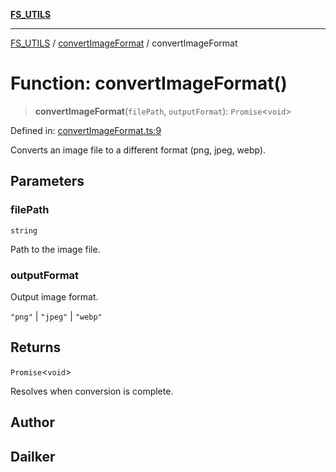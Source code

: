 [**FS_UTILS**](../../README.md)

***

[FS_UTILS](../../README.md) / [convertImageFormat](../README.md) / convertImageFormat

# Function: convertImageFormat()

> **convertImageFormat**(`filePath`, `outputFormat`): `Promise`\<`void`\>

Defined in: [convertImageFormat.ts:9](https://github.com/dailker/everyutil-js/blob/7799f3f003cb23f425be3f1c83c38483e2648188/src/fs/convertImageFormat.ts#L9)

Converts an image file to a different format (png, jpeg, webp).

## Parameters

### filePath

`string`

Path to the image file.

### outputFormat

Output image format.

`"png"` | `"jpeg"` | `"webp"`

## Returns

`Promise`\<`void`\>

Resolves when conversion is complete.

## Author

## Dailker
